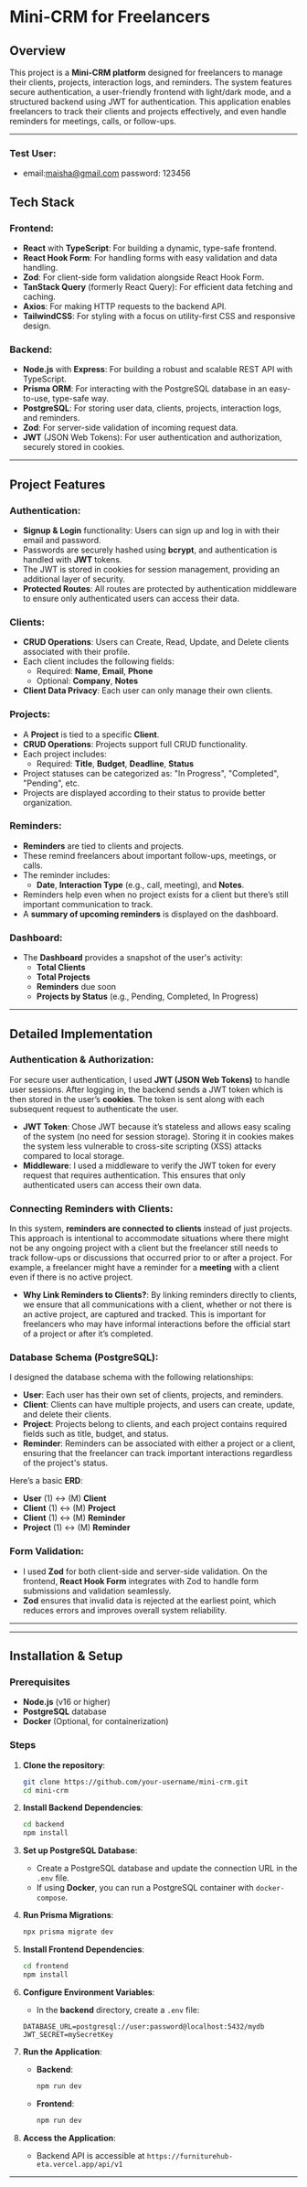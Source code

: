 # Mini-CRM for Freelancers

## Overview

This project is a **Mini-CRM platform** designed for freelancers to manage their clients, projects, interaction logs, and reminders. The system features secure authentication, a user-friendly frontend with light/dark mode, and a structured backend using JWT for authentication. This application enables freelancers to track their clients and projects effectively, and even handle reminders for meetings, calls, or follow-ups.

---
### Test User: 
 - email:maisha@gmail.com
   password: 123456
## Tech Stack

### **Frontend**:
- **React** with **TypeScript**: For building a dynamic, type-safe frontend.
- **React Hook Form**: For handling forms with easy validation and data handling.
- **Zod**: For client-side form validation alongside React Hook Form.
- **TanStack Query** (formerly React Query): For efficient data fetching and caching.
- **Axios**: For making HTTP requests to the backend API.
- **TailwindCSS**: For styling with a focus on utility-first CSS and responsive design.

### **Backend**:
- **Node.js** with **Express**: For building a robust and scalable REST API with TypeScript.
- **Prisma ORM**: For interacting with the PostgreSQL database in an easy-to-use, type-safe way.
- **PostgreSQL**: For storing user data, clients, projects, interaction logs, and reminders.
- **Zod**: For server-side validation of incoming request data.
- **JWT** (JSON Web Tokens): For user authentication and authorization, securely stored in cookies.

---

## Project Features

### **Authentication:**
- **Signup & Login** functionality: Users can sign up and log in with their email and password.
- Passwords are securely hashed using **bcrypt**, and authentication is handled with **JWT** tokens.
- The JWT is stored in cookies for session management, providing an additional layer of security.
- **Protected Routes**: All routes are protected by authentication middleware to ensure only authenticated users can access their data.

### **Clients:**
- **CRUD Operations**: Users can Create, Read, Update, and Delete clients associated with their profile.
- Each client includes the following fields:
  - Required: **Name**, **Email**, **Phone**
  - Optional: **Company**, **Notes**
- **Client Data Privacy**: Each user can only manage their own clients.

### **Projects:**
- A **Project** is tied to a specific **Client**.
- **CRUD Operations**: Projects support full CRUD functionality.
- Each project includes:
  - Required: **Title**, **Budget**, **Deadline**, **Status**
- Project statuses can be categorized as: "In Progress", "Completed", "Pending", etc.
- Projects are displayed according to their status to provide better organization.

### **Reminders:**
- **Reminders** are tied to clients and projects.
- These remind freelancers about important follow-ups, meetings, or calls.
- The reminder includes:
  - **Date**, **Interaction Type** (e.g., call, meeting), and **Notes**.
- Reminders help even when no project exists for a client but there’s still important communication to track.
- A **summary of upcoming reminders** is displayed on the dashboard.

### **Dashboard:**
- The **Dashboard** provides a snapshot of the user's activity:
  - **Total Clients**
  - **Total Projects**
  - **Reminders** due soon
  - **Projects by Status** (e.g., Pending, Completed, In Progress)

---

## Detailed Implementation

### **Authentication & Authorization**:
For secure user authentication, I used **JWT (JSON Web Tokens)** to handle user sessions. After logging in, the backend sends a JWT token which is then stored in the user’s **cookies**. The token is sent along with each subsequent request to authenticate the user.

- **JWT Token**: Chose JWT because it’s stateless and allows easy scaling of the system (no need for session storage). Storing it in cookies makes the system less vulnerable to cross-site scripting (XSS) attacks compared to local storage.
- **Middleware**: I used a middleware to verify the JWT token for every request that requires authentication. This ensures that only authenticated users can access their own data.

### **Connecting Reminders with Clients**:
In this system, **reminders are connected to clients** instead of just projects. This approach is intentional to accommodate situations where there might not be any ongoing project with a client but the freelancer still needs to track follow-ups or discussions that occurred prior to or after a project. For example, a freelancer might have a reminder for a **meeting** with a client even if there is no active project.

- **Why Link Reminders to Clients?**: By linking reminders directly to clients, we ensure that all communications with a client, whether or not there is an active project, are captured and tracked. This is important for freelancers who may have informal interactions before the official start of a project or after it’s completed.

### **Database Schema (PostgreSQL)**:
I designed the database schema with the following relationships:
- **User**: Each user has their own set of clients, projects, and reminders.
- **Client**: Clients can have multiple projects, and users can create, update, and delete their clients.
- **Project**: Projects belong to clients, and each project contains required fields such as title, budget, and status.
- **Reminder**: Reminders can be associated with either a project or a client, ensuring that the freelancer can track important interactions regardless of the project's status.

Here’s a basic **ERD**:
- **User** (1) ↔ (M) **Client**
- **Client** (1) ↔ (M) **Project**
- **Client** (1) ↔ (M) **Reminder**
- **Project** (1) ↔ (M) **Reminder**

### **Form Validation**:
- I used **Zod** for both client-side and server-side validation. On the frontend, **React Hook Form** integrates with Zod to handle form submissions and validation seamlessly.
- **Zod** ensures that invalid data is rejected at the earliest point, which reduces errors and improves overall system reliability.

---

---

## Installation & Setup

### Prerequisites
- **Node.js** (v16 or higher)
- **PostgreSQL** database
- **Docker** (Optional, for containerization)

### Steps

1. **Clone the repository**:
    ```bash
    git clone https://github.com/your-username/mini-crm.git
    cd mini-crm
    ```

2. **Install Backend Dependencies**:
    ```bash
    cd backend
    npm install
    ```

3. **Set up PostgreSQL Database**:
   - Create a PostgreSQL database and update the connection URL in the `.env` file.
   - If using **Docker**, you can run a PostgreSQL container with `docker-compose`.

4. **Run Prisma Migrations**:
    ```bash
    npx prisma migrate dev
    ```

5. **Install Frontend Dependencies**:
    ```bash
    cd frontend
    npm install
    ```

6. **Configure Environment Variables**:
    - In the **backend** directory, create a `.env` file:
    ```
    DATABASE_URL=postgresql://user:password@localhost:5432/mydb
    JWT_SECRET=mySecretKey
    ```

7. **Run the Application**:
    - **Backend**:
      ```bash
      npm run dev
      ```
    - **Frontend**:
      ```bash
      npm run dev
      ```

8. **Access the Application**:
    <!-- - Visit the frontend at `http://localhost:3000` -->
    - Backend API is accessible at `https://furniturehub-eta.vercel.app/api/v1`

---









